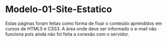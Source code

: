 # Modelo-01-Site-Estatico
Estas páginas foram feitas como forma de fixar o conteúdo aprendidos em cursos de HTML5 e CSS3. A área onde deve ser informado o e-mail não funciona pois ainda não foi feita a conexão com o servidor.
